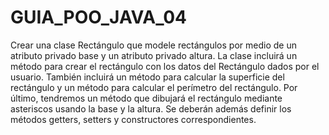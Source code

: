 # GUIA_POO_JAVA_04
Crear una clase Rectángulo que modele rectángulos por medio de un atributo privado
base y un atributo privado altura. La clase incluirá un método para crear el rectángulo con 
los datos del Rectángulo dados por el usuario. También incluirá un método para calcular la 
superficie del rectángulo y un método para calcular el perímetro del rectángulo. Por último,
tendremos un método que dibujará el rectángulo mediante asteriscos usando la base y la 
altura. Se deberán además definir los métodos getters, setters y constructores 
correspondientes.
